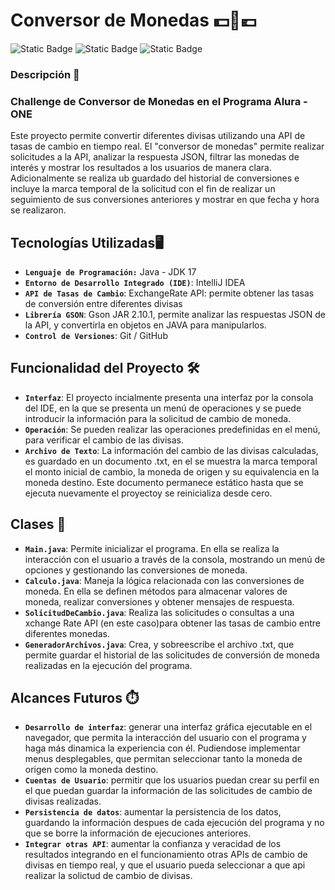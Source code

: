 <h1>Conversor de Monedas 💵🔄💶</h1>

![Static Badge](https://img.shields.io/badge/ESTADO%20-EN%20DESARROLLO%20-%20GREEN)
![Static Badge](https://img.shields.io/badge/JAVA%20-%20JDK%2017-%20blue)
![Static Badge](https://img.shields.io/badge/GSON%20-%202.10.1%20-%20gray)

### Descripción 📝
<h3>Challenge de Conversor de Monedas en el Programa Alura - ONE </h3>
<p>Este proyecto permite convertir diferentes divisas utilizando una API de tasas de cambio en tiempo real. 
  El "conversor de monedas" permite realizar solicitudes a la API, analizar la respuesta JSON, filtrar las monedas de interés y mostrar los resultados a los usuarios de manera clara. 
  Adicionalmente se realiza ub guardado del historial de conversiones e incluye la marca temporal de la solicitud con el fin de realizar un seguimiento de sus conversiones anteriores y mostrar en que fecha y hora se realizaron.</p>

## Tecnologías Utilizadas🖥️
- **`Lenguaje de Programación:`** Java - JDK 17
- **`Entorno de Desarrollo Integrado (IDE)`**: IntelliJ IDEA 
- **`API de Tasas de Cambio`**: ExchangeRate API: permite obtener las tasas de conversión entre diferentes divisas
- **`Librería GSON`**: Gson JAR 2.10.1, permite analizar las respuestas JSON de la API, y convertirla en objetos en JAVA para manipularlos.
-  **`Control de Versiones`**: Git / GitHub

## Funcionalidad del Proyecto 🛠️
- **`Interfaz`**: El proyecto incialmente presenta una interfaz por la consola del IDE, en la que se presenta un menú de operaciones y se puede introducir la información para la solicitud de cambio de moneda.
- **`Operación`**: Se pueden realizar las operaciones predefinidas en el menú, para verificar el cambio de las divisas. 
- **`Archivo de Texto`**: La información del cambio de las divisas calculadas, es guardado en un documento .txt, en el se muestra la marca temporal el monto inicial de cambio, la moneda de origen y su equivalencia en la moneda destino. Este documento permanece estático hasta que se ejecuta nuevamente el proyectoy se reinicializa desde cero.

## Clases 🧰
- **`Main.java`**: Permite inicializar el programa. En ella se realiza la interacción con el usuario a través de la consola, mostrando un menú de opciones y gestionando las conversiones de moneda.
- **`Calculo.java`**: Maneja la lógica relacionada con las conversiones de moneda. En ella se definen métodos para almacenar valores de moneda, realizar conversiones y obtener mensajes de respuesta.
- **`SolicitudDeCambio.java`**: Realiza las solicitudes o consultas a una xchange Rate API (en este caso)para obtener las tasas de cambio entre diferentes monedas.
- **`GeneradorArchivos.java`**: Crea, y sobreescribe el archivo .txt, que permite guardar el historial de las solicitudes de conversión de moneda realizadas en la ejecución del programa.

## Alcances Futuros ⏱️
- **`Desarrollo de interfaz`**: generar una interfaz gráfica ejecutable en el navegador, que permita la interacción del usuario con el programa y haga más dinamica la experiencia con él. Pudiendose implementar menus desplegables, que permitan seleccionar tanto la moneda de origen como la moneda destino.
- **`Cuentas de Usuario`**: permitir que los usuarios puedan crear su perfil en el que puedan guardar la información de las solicitudes de cambio de divisas realizadas.
- **`Persistencia de datos`**: aumentar la persistencia de los datos, guardando la información despues de cada ejecución del programa y no que se borre la información de ejecuciones anteriores. 
- **`Integrar otras API`**: aumentar la confianza y veracidad de los resultados integrando en el funcionamiento otras APIs de cambio de divisas en tiempo real, y que el usuario pueda seleccionar a que api realizar la solictud de cambio de divisas.
